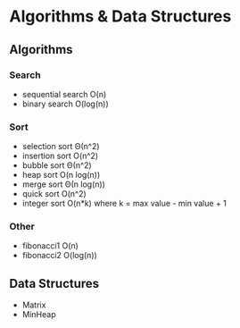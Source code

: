 # Algorithms & Data Structures  

## Algorithms

### Search
- sequential search O(n)
- binary search O(log(n))

### Sort
- selection sort Θ(n^2)
- insertion sort O(n^2)
- bubble sort Θ(n^2)
- heap sort O(n log(n))
- merge sort Θ(n log(n))
- quick sort O(n^2)
- integer sort O(n*k)  where k = max value - min value + 1

### Other
- fibonacci1 O(n)
- fibonacci2 O(log(n))

## Data Structures
- Matrix
- MinHeap
